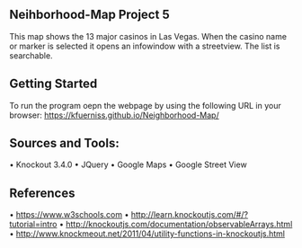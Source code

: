 ## Neihborhood-Map Project 5
This map shows the 13 major casinos in Las Vegas. When the casino name or marker is selected it opens an infowindow with a streetview. The list is searchable.

## Getting Started
To run the program oepn the webpage by using the following URL in your browser:
https://kfuerniss.github.io/Neighborhood-Map/

## Sources and Tools:
•	Knockout 3.4.0
•	JQuery
•	Google Maps
•	Google Street View

## References
•	https://www.w3schools.com
•	http://learn.knockoutjs.com/#/?tutorial=intro
•	http://knockoutjs.com/documentation/observableArrays.html
•	http://www.knockmeout.net/2011/04/utility-functions-in-knockoutjs.html

